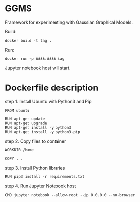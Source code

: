 # GGMS
Framework for experimenting with Gaussian Graphical Models.

Build:
```
docker build -t tag .
```

Run:
```
docker run -p 8888:8888 tag
```

Jupyter notebook host will start.

# Dockerfile description

step 1. Install Ubuntu with Python3 and Pip
```
FROM ubuntu

RUN apt-get update
RUN apt-get upgrade
RUN apt-get install -y python3
RUN apt-get install -y python3-pip
```

step 2. Copy files to container
```
WORKDIR /home

COPY . .
```

step 3. Install Python libraries
```
RUN pip3 install -r requirements.txt
```

step 4. Run Jupyter Notebook host
```
CMD jupyter notebook --allow-root --ip 0.0.0.0 --no-browser
```
